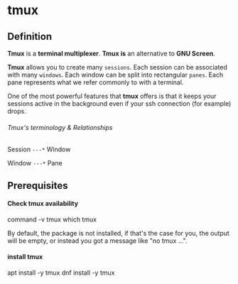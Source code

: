 # tmux

## Definition

**Tmux** is a **terminal multiplexer**.
**Tmux is** an alternative to **GNU Screen**.

**Tmux** allows you to create many `sessions`.
Each session can be associated with many `windows`.
Each window can be split into rectangular `panes`.
Each pane represents what we refer commonly to with a terminal.

One of the most powerful features that **tmux** offers is
that it keeps your sessions active in the background even if your ssh connection
(for example) drops.

###### Tmux's terminology & Relationships
Session `---*` Window

Window `---*` Pane

## Prerequisites

#### Check tmux availability

<tabs>
    <tab title="Using command">
        <code-block lang="bash">command -v tmux</code-block>
    </tab>
    <tab title="Using which">
        <code-block lang="bash">which tmux</code-block>
    </tab>
</tabs>

By default, the package is not installed, if that's the case for you, the output will be empty,
or instead you got a message like "no tmux ...".

#### install tmux
<tabs>
    <tab title="Debian-based Linux Distros">
        <code-block lang="bash">apt install -y tmux</code-block>
    </tab>
    <tab title="RPM-based Linux Distros">
        <code-block lang="bash">dnf install -y tmux</code-block> 
    </tab>
</tabs>
